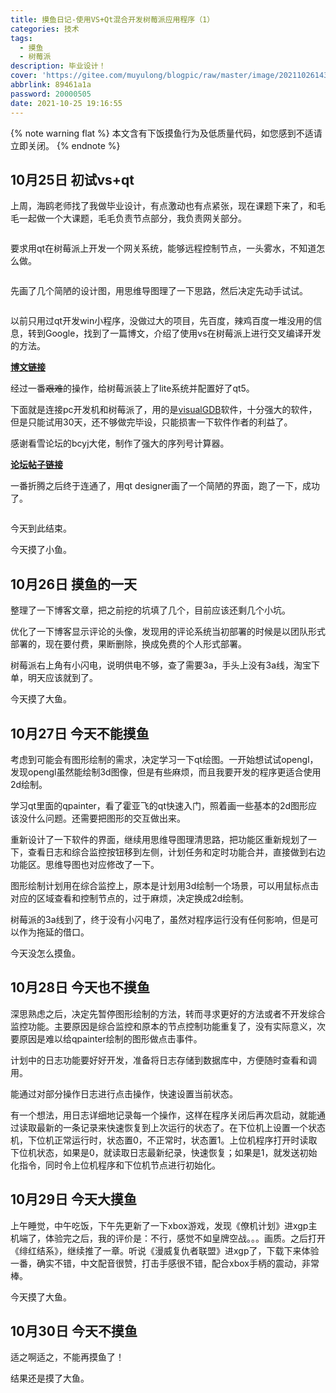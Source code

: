 ```yaml
---
title: 摸鱼日记-使用VS+Qt混合开发树莓派应用程序（1）
categories: 技术
tags:
  - 摸鱼
  - 树莓派
description: 毕业设计！
cover: 'https://gitee.com/muyulong/blogpic/raw/master/image/202110261435984.jpg'
abbrlink: 89461a1a
password: 20000505
date: 2021-10-25 19:16:55
---
```

{% note warning flat %}
本文含有下饭摸鱼行为及低质量代码，如您感到不适请立即关闭。
{% endnote %}

## 10月25日 初试vs+qt

上周，海鸥老师找了我做毕业设计，有点激动也有点紧张，现在课题下来了，和毛毛一起做一个大课题，毛毛负责节点部分，我负责网关部分。

<img src="https://gitee.com/muyulong/blogpic/raw/master/image/202110302151111.png" alt="" style="zoom:67%;" />

要求用qt在树莓派上开发一个网关系统，能够远程控制节点，一头雾水，不知道怎么做。

<img src="https://gitee.com/muyulong/blogpic/raw/master/image/202110302153269.jpeg" alt="" style="zoom: 67%;" />

先画了几个简陋的设计图，用思维导图理了一下思路，然后决定先动手试试。

<img src="https://gitee.com/muyulong/blogpic/raw/master/image/202110302154598.png" alt="" style="zoom:67%;" />

以前只用过qt开发win小程序，没做过大的项目，先百度，辣鸡百度一堆没用的信息，转到Google，找到了一篇博文，介绍了使用vs在树莓派上进行交叉编译开发的方法。

[**博文链接**](http://etrd.org/2017/02/19/%E6%90%AD%E5%BB%BA%E6%A0%91%E8%8E%93%E6%B4%BE3%E4%B8%8A%E7%9A%84QT%E7%8E%AF%E5%A2%83%E5%B9%B6%E4%BD%BF%E7%94%A8VS%E4%BA%A4%E5%8F%89%E7%BC%96%E8%AF%91%E5%BC%80%E5%8F%91%E7%9A%84%E6%96%B9%E6%B3%95/)

经过一番~~艰难~~的操作，给树莓派装上了lite系统并配置好了qt5。

下面就是连接pc开发机和树莓派了，用的是[visualGDB](https://visualgdb.com/)软件，十分强大的软件，但是只能试用30天，还不够做完毕设，只能损害一下软件作者的利益了。

感谢看雪论坛的bcyj大佬，制作了强大的序列号计算器。

[**论坛帖子链接**](https://bbs.pediy.com/thread-255041.htm)

一番折腾之后终于连通了，用qt designer画了一个简陋的界面，跑了一下，成功了。

<img src="https://gitee.com/muyulong/blogpic/raw/master/image/202110302200704.png" alt="" style="zoom:67%;" />

今天到此结束。

今天摸了小鱼。

## 10月26日 摸鱼的一天

整理了一下博客文章，把之前挖的坑填了几个，目前应该还剩几个小坑。

优化了一下博客显示评论的头像，发现用的评论系统当初部署的时候是以团队形式部署的，现在要付费，果断删除，换成免费的个人形式部署。

树莓派右上角有小闪电，说明供电不够，查了需要3a，手头上没有3a线，淘宝下单，明天应该就到了。

今天摸了大鱼。

## 10月27日 今天不能摸鱼

考虑到可能会有图形绘制的需求，决定学习一下qt绘图。一开始想试试opengl，发现opengl虽然能绘制3d图像，但是有些麻烦，而且我要开发的程序更适合使用2d绘制。

学习qt里面的qpainter，看了霍亚飞的qt快速入门，照着画一些基本的2d图形应该没什么问题。还需要把图形的交互做出来。

重新设计了一下软件的界面，继续用思维导图理清思路，把功能区重新规划了一下，查看日志和综合监控按钮移到左侧，计划任务和定时功能合并，直接做到右边功能区。思维导图也对应修改了一下。

图形绘制计划用在综合监控上，原本是计划用3d绘制一个场景，可以用鼠标点击对应的区域查看和控制节点的，过于麻烦，决定换成2d绘制。

树莓派的3a线到了，终于没有小闪电了，虽然对程序运行没有任何影响，但是可以作为拖延的借口。

今天没怎么摸鱼。

## 10月28日 今天也不摸鱼

深思熟虑之后，决定先暂停图形绘制的方法，转而寻求更好的方法或者不开发综合监控功能。主要原因是综合监控和原本的节点控制功能重复了，没有实际意义，次要原因是难以给qpainter绘制的图形做点击事件。

计划中的日志功能要好好开发，准备将日志存储到数据库中，方便随时查看和调用。

能通过对部分操作日志进行点击操作，快速设置当前状态。

有一个想法，用日志详细地记录每一个操作，这样在程序关闭后再次启动，就能通过读取最新的一条记录来快速恢复到上次运行的状态了。在下位机上设置一个状态机，下位机正常运行时，状态置0，不正常时，状态置1。上位机程序打开时读取下位机状态，如果是0，就读取日志最新纪录，快速恢复；如果是1，就发送初始化指令，同时令上位机程序和下位机节点进行初始化。

## 10月29日 今天大摸鱼

上午睡觉，中午吃饭，下午先更新了一下xbox游戏，发现《僚机计划》进xgp主机端了，体验完之后，我的评价是：不行，感觉不如皇牌空战。。。画质。之后打开《绯红结系》，继续推了一章。听说《漫威复仇者联盟》进xgp了，下载下来体验一番，确实不错，中文配音很赞，打击手感很不错，配合xbox手柄的震动，非常棒。

今天摸了大鱼。

## 10月30日 今天不摸鱼

适之啊适之，不能再摸鱼了！

结果还是摸了大鱼。

